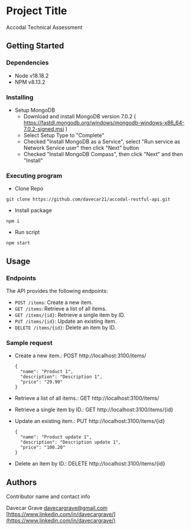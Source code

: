 # Project Title

Accodal Technical Assessment

## Getting Started

### Dependencies

- Node v18.18.2
- NPM v8.13.2

### Installing

- Setup MongoDB
  - Download and install MongoDB version 7.0.2 ( https://fastdl.mongodb.org/windows/mongodb-windows-x86_64-7.0.2-signed.msi )
  - Select Setup Type to "Complete"
  - Checked "Install MongoDB as a Service", select "Run service as Network Service user" then click "Next" button
  - Checked "Install MongoDB Compass", then click "Next" and then "Install"

### Executing program

- Clone Repo

```
git clone https://github.com/davecar21/accodal-restful-api.git
```

- Install package

```
npm i
```

- Run script

```
npm start
```

## Usage

### Endpoints

The API provides the following endpoints:

- `POST /items`: Create a new item.
- `GET /items`: Retrieve a list of all items.
- `GET /items/{id}`: Retrieve a single item by ID.
- `PUT /items/{id}`: Update an existing item.
- `DELETE /items/{id}`: Delete an item by ID.

### Sample request

- Create a new item.:
  POST http://localhost:3100/items/

  ```
  {
    "name": "Product 1",
    "description": "Description 1",
    "price": "29.99"
  }
  ```

- Retrieve a list of all items.:
  GET http://localhost:3100/items/

- Retrieve a single item by ID.:
  GET http://localhost:3100/items/{id}

- Update an existing item.:
  PUT http://localhost:3100/items/{id}

  ```
  {
    "name": "Product update 1",
    "description": "Description update 1",
    "price": "100.20"
  }
  ```

- Delete an item by ID.:
  DELETE http://localhost:3100/items/{id}

## Authors

Contributor name and contact info

Davecar Grave
davecargrave@gmail.com
[https://www.linkedin.com/in/davecargrave/](https://www.linkedin.com/in/davecargrave/)
